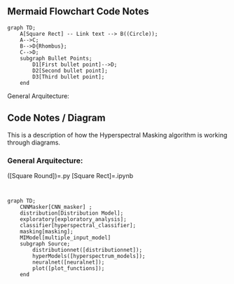 ## Mermaid Flowchart Code Notes

```mermaid
graph TD;
    A[Square Rect] -- Link text --> B((Circle));
    A-->C;
    B-->D{Rhombus};
    C-->D;
    subgraph Bullet Points;
        D1[First bullet point]-->D;
        D2[Second bullet point];
        D3[Third bullet point];
    end  
```

General Arquitecture:


## Code Notes / Diagram
This is a description of how the Hyperspectral Masking algorithm is working through diagrams.


### General Arquitecture:
([Square Round])=.py
[Square Rect]=.ipynb


```mermaid


graph TD;
    CNNMasker[CNN_masker] ;
    distribution[Distribution Model];
    exploratory[exploratory_analysis];
    classifier[hyperspectral_classifier];
    masking[masking];
    MIModel[multiple_input_model]
    subgraph Source;
        distributionnet([distributionnet]);
        hyperModels([hyperspectrum_models]);
        neuralnet([neuralnet]);
        plot([plot_functions]);
    end  
```
